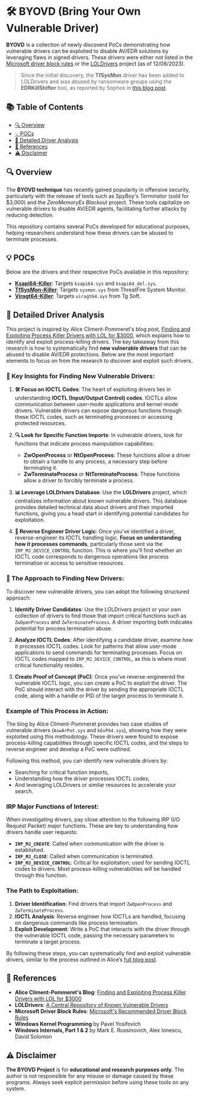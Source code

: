 # 🛠️ BYOVD (Bring Your Own Vulnerable Driver)

**BYOVD** is a collection of newly discoverd PoCs demonstrating how vulnerable drivers can be exploited to disable AV/EDR solutions by leveraging flaws in signed drivers. These drivers were either not listed in the [Microsoft driver block rules](https://learn.microsoft.com/en-us/windows/security/application-security/application-control/windows-defender-application-control/design/microsoft-recommended-driver-block-rules) or the [LOLDrivers](https://www.loldrivers.io/) project (as of 12/08/2023).

> Since the initial discovery, the **TfSysMon** driver has been added to LOLDrivers and was abused by ransomware groups using the **EDRKillShifter** tool, as reported by Sophos in [this blog post](https://sophos.com/news/2024/08/14/ransomware-attackers-introduce-new-edr-killer).





## 📚 Table of Contents
- [🔍 Overview](#-overview)
- [💡 POCs](#-pocs)
- [🔬 Detailed Driver Analysis](#-detailed-driver-analysis)
- [🔗 References](#-references)
- [⚠️ Disclaimer](#%EF%B8%8F-disclaimer)
  
## 🔍 Overview
The **BYOVD technique** has recently gained popularity in offensive security, particularly with the release of tools such as SpyBoy's *Terminator* (sold for $3,000) and the *ZeroMemoryEx Blackout* project. These tools capitalize on vulnerable drivers to disable AV/EDR agents, facilitating further attacks by reducing detection.

This repository contains several PoCs developed for educational purposes, helping researchers understand how these drivers can be abused to terminate processes.

## 💡 POCs
Below are the drivers and their respective PoCs available in this repository:

- **[Ksapi64-Killer](https://github.com/BlackSnufkin/BYOVD/tree/main/Ksapi64-Killer)**: Targets `ksapi64.sys` and `ksapi64_del.sys`.
- **[TfSysMon-Killer](https://github.com/BlackSnufkin/BYOVD/tree/main/TfSysMon-Killer)**: Targets `sysmon.sys` from ThreatFire System Monitor.
- **[Viragt64-Killer](https://github.com/BlackSnufkin/BYOVD/tree/main/Viragt64-Killer)**: Targets `viragt64.sys` from Tg Soft.


## 🔬 Detailed Driver Analysis

This project is inspired by Alice Climent-Pommeret's blog post, [Finding and Exploiting Process Killer Drivers with LOL for $3000](https://alice.climent-pommeret.red/posts/process-killer-driver/), which explains how to identify and exploit process-killing drivers. The key takeaway from this research is how to systematically find **new vulnerable drivers** that can be abused to disable AV/EDR protections. Below are the most important elements to focus on from the research to discover and exploit such drivers.

### 🔑 Key Insights for Finding New Vulnerable Drivers:
1. **🛠️ Focus on IOCTL Codes**: The heart of exploiting drivers lies in understanding **IOCTL (Input/Output Control) codes**. IOCTLs allow communication between user-mode applications and kernel-mode drivers. Vulnerable drivers can expose dangerous functions through these IOCTL codes, such as terminating processes or accessing protected resources.

2. **🔍 Look for Specific Function Imports**: In vulnerable drivers, look for functions that indicate process manipulation capabilities:
   - **ZwOpenProcess** or **NtOpenProcess**: These functions allow a driver to obtain a handle to any process, a necessary step before terminating it.
   - **ZwTerminateProcess** or **NtTerminateProcess**: These functions allow a driver to forcibly terminate a process.
   
3. **📊 Leverage LOLDrivers Database**: Use the **LOLDrivers** project, which centralizes information about known vulnerable drivers. This database provides detailed technical data about drivers and their imported functions, giving you a head start in identifying potential candidates for exploitation.

4. **🧠 Reverse Engineer Driver Logic**: Once you’ve identified a driver, reverse-engineer its IOCTL handling logic. **Focus on understanding how it processes commands**, particularly those sent via the `IRP_MJ_DEVICE_CONTROL` function. This is where you’ll find whether an IOCTL code corresponds to dangerous operations like process termination or access to sensitive resources.

### 🔎 The Approach to Finding New Drivers:
To discover new vulnerable drivers, you can adopt the following structured approach:

1. **Identify Driver Candidates**: Use the LOLDrivers project or your own collection of drivers to find those that import critical functions such as `ZwOpenProcess` and `ZwTerminateProcess`. A driver importing both indicates potential for process termination abuse.

2. **Analyze IOCTL Codes**: After identifying a candidate driver, examine how it processes IOCTL codes. Look for patterns that allow user-mode applications to send commands for terminating processes. Focus on IOCTL codes mapped to `IRP_MJ_DEVICE_CONTROL`, as this is where most critical functionality resides.

3. **Create Proof of Concept (PoC)**: Once you’ve reverse-engineered the vulnerable IOCTL logic, you can create a PoC to exploit the driver. The PoC should interact with the driver by sending the appropriate IOCTL code, along with a handle or PID of the target process to terminate it.

### Example of This Process in Action:
The blog by Alice Climent-Pommeret provides two case studies of vulnerable drivers (`AswArPot.sys` and `kEvP64.sys`), showing how they were exploited using this methodology. These drivers were found to expose process-killing capabilities through specific IOCTL codes, and the steps to reverse engineer and develop a PoC were outlined.

Following this method, you can identify new vulnerable drivers by:
- Searching for critical function imports,
- Understanding how the driver processes IOCTL codes,
- And leveraging LOLDrivers or similar resources to accelerate your search.

### IRP Major Functions of Interest:
When investigating drivers, pay close attention to the following IRP (I/O Request Packet) major functions. These are key to understanding how drivers handle user requests:
- **`IRP_MJ_CREATE`**: Called when communication with the driver is established.
- **`IRP_MJ_CLOSE`**: Called when communication is terminated.
- **`IRP_MJ_DEVICE_CONTROL`**: Critical for exploitation; used for sending IOCTL codes to drivers. Most process-killing vulnerabilities will be handled through this function.

### The Path to Exploitation:
1. **Driver Identification**: Find drivers that import `ZwOpenProcess` and `ZwTerminateProcess`.
2. **IOCTL Analysis**: Reverse engineer how IOCTLs are handled, focusing on dangerous commands like process termination.
3. **Exploit Development**: Write a PoC that interacts with the driver through the vulnerable IOCTL code, passing the necessary parameters to terminate a target process.

By following these steps, you can systematically find and exploit vulnerable drivers, similar to the process outlined in Alice’s [full blog post](https://alice.climent-pommeret.red/posts/process-killer-driver/).

## 🔗 References
- **Alice Climent-Pommeret's Blog**: [Finding and Exploiting Process Killer Drivers with LOL for $3000](https://alice.climent-pommeret.red/posts/process-killer-driver/)
- **LOLDrivers**: [A Central Repository of Known Vulnerable Drivers](https://www.loldrivers.io/)
- **Microsoft Driver Block Rules**: [Microsoft's Recommended Driver Block Rules](https://learn.microsoft.com/en-us/windows/security/application-security/application-control/windows-defender-application-control/design/microsoft-recommended-driver-block-rules)
- **Windows Kernel Programming** by Pavel Yosifovich
- **Windows Internals, Part 1 & 2** by Mark E. Russinovich, Alex Ionescu, David Solomon


## ⚠️ Disclaimer
**The BYOVD Project** is for **educational and research purposes only**. The author is not responsible for any misuse or damage caused by these programs. Always seek explicit permission before using these tools on any system.
